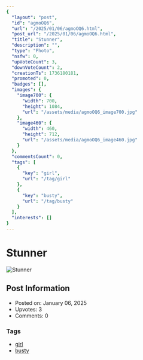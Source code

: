 ```yaml
---
{
  "layout": "post",
  "id": "agmoOQ6",
  "url": "/2025/01/06/agmoOQ6.html",
  "post_url": "/2025/01/06/agmoOQ6.html",
  "title": "Stunner",
  "description": "",
  "type": "Photo",
  "nsfw": 0,
  "upVoteCount": 3,
  "downVoteCount": 2,
  "creationTs": 1736180181,
  "promoted": 0,
  "badges": [],
  "images": {
    "image700": {
      "width": 700,
      "height": 1084,
      "url": "/assets/media/agmoOQ6_image700.jpg"
    },
    "image460": {
      "width": 460,
      "height": 712,
      "url": "/assets/media/agmoOQ6_image460.jpg"
    }
  },
  "commentsCount": 0,
  "tags": [
    {
      "key": "girl",
      "url": "/tag/girl"
    },
    {
      "key": "busty",
      "url": "/tag/busty"
    }
  ],
  "interests": []
}
---
```


# Stunner

![Stunner](/assets/media/agmoOQ6_image700.jpg)

## Post Information

- Posted on: January 06, 2025
- Upvotes: 3
- Comments: 0

### Tags

- [girl](/tag/girl)
- [busty](/tag/busty)
